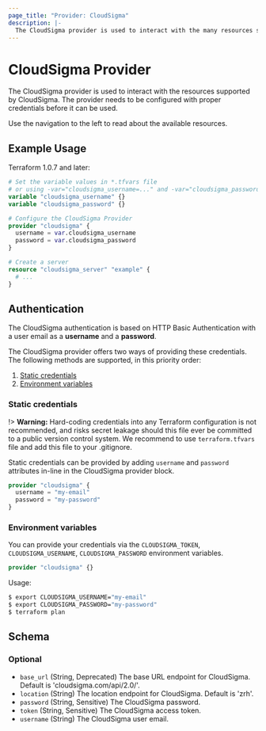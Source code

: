 ```yaml
---
page_title: "Provider: CloudSigma"
description: |-
  The CloudSigma provider is used to interact with the many resources supported by CloudSigma through its APIs.
---
```


# CloudSigma Provider

The CloudSigma provider is used to interact with the resources supported by
CloudSigma. The provider needs to be configured with proper credentials before
it can be used.

Use the navigation to the left to read about the available resources.


## Example Usage

Terraform 1.0.7 and later:

```terraform
# Set the variable values in *.tfvars file
# or using -var="cloudsigma_username=..." and -var="cloudsigma_password=..." CLI option
variable "cloudsigma_username" {}
variable "cloudsigma_password" {}

# Configure the CloudSigma Provider
provider "cloudsigma" {
  username = var.cloudsigma_username
  password = var.cloudsigma_password
}

# Create a server
resource "cloudsigma_server" "example" {
  # ...
}
```


## Authentication

The CloudSigma authentication is based on HTTP Basic Authentication with
a user email as a **username** and a **password**.

The CloudSigma provider offers two ways of providing these credentials. The
following methods are supported, in this priority order:

1. [Static credentials](#static-credentials)
2. [Environment variables](#environment-variables)

### Static credentials

!> **Warning:** Hard-coding credentials into any Terraform configuration is not
recommended, and risks secret leakage should this file ever be committed to a
public version control system. We recommend to use `terraform.tfvars` file and
add this file to your .gitignore.

Static credentials can be provided by adding `username` and `password` attributes
in-line in the CloudSigma provider block.

```terraform
provider "cloudsigma" {
  username = "my-email"
  password = "my-password"
}
```

### Environment variables

You can provide your credentials via the `CLOUDSIGMA_TOKEN`, `CLOUDSIGMA_USERNAME`,
`CLOUDSIGMA_PASSWORD` environment variables.

```terraform
provider "cloudsigma" {}
```

Usage:

```bash
$ export CLOUDSIGMA_USERNAME="my-email"
$ export CLOUDSIGMA_PASSWORD="my-password"
$ terraform plan
```


<!-- schema generated by tfplugindocs -->
## Schema

### Optional

- `base_url` (String, Deprecated) The base URL endpoint for CloudSigma. Default is 'cloudsigma.com/api/2.0/'.
- `location` (String) The location endpoint for CloudSigma. Default is 'zrh'.
- `password` (String, Sensitive) The CloudSigma password.
- `token` (String, Sensitive) The CloudSigma access token.
- `username` (String) The CloudSigma user email.
